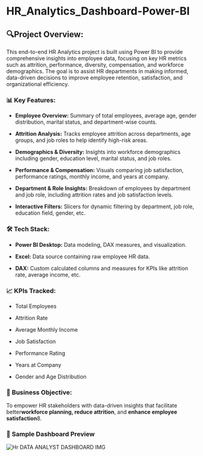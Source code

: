 # HR_Analytics_Dashboard-Power-BI

## 🔍Project Overview:
This end-to-end HR Analytics project is built using Power BI to provide comprehensive insights into employee data, focusing on key HR metrics such as attrition, performance, diversity, compensation, and workforce demographics. The goal is to assist HR departments in making informed, data-driven decisions to improve employee retention, satisfaction, and organizational efficiency.

### 📊 Key Features:
- **Employee Overview:** Summary of total employees, average age, gender distribution, marital status, and department-wise counts.

- **Attrition Analysis:** Tracks employee attrition across departments, age groups, and job roles to help identify high-risk areas.

- **Demographics & Diversity:** Insights into workforce demographics including gender, education level, marital status, and job roles.

- **Performance & Compensation:** Visuals comparing job satisfaction, performance ratings, monthly income, and years at company.

- **Department & Role Insights:** Breakdown of employees by department and job role, including attrition rates and job satisfaction levels.

- **Interactive Filters:** Slicers for dynamic filtering by department, job role, education field, gender, etc.

### 🛠️ Tech Stack:
- **Power BI Desktop:** Data modeling, DAX measures, and visualization.

- **Excel:** Data source containing raw employee HR data.

- **DAX:** Custom calculated columns and measures for KPIs like attrition rate, average income, etc.

### 📈 KPIs Tracked:
- Total Employees

- Attrition Rate

- Average Monthly Income

- Job Satisfaction

- Performance Rating

- Years at Company

- Gender and Age Distribution

### 🎯 Business Objective:
To empower HR stakeholders with data-driven insights that facilitate better**workforce planning, reduce attrition**, and **enhance employee satisfaction**8.

### 📸 Sample Dashboard Preview
![Hr DATA ANALYST DASHBOARD IMG](https://github.com/user-attachments/assets/0e3c964a-35de-4d54-b587-7c609c996bfb)
